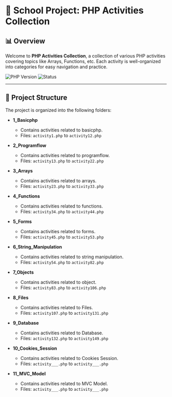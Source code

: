 # 🏫 School Project: PHP Activities Collection

## 📊 Overview

Welcome to **PHP Activities Collection**, a collection of various PHP activities covering topics like Arrays, Functions, etc. Each activity is well-organized into categories for easy navigation and practice.

![PHP Version](https://img.shields.io/badge/PHP-%3E%3D7.4-777BB4?style=for-the-badge&logo=php)
![Status](https://img.shields.io/badge/Status-Incomplete-yellow?style=for-the-badge)

---

## 📂 Project Structure

The project is organized into the following folders:

- **1_Basicphp**

  - Contains activities related to basicphp.
  - Files: `activity1.php` to `activity12.php`

- **2_Programflow**

  - Contains activities related to programflow.
  - Files: `activity13.php` to `activity22.php`

- **3_Arrays**

  - Contains activities related to arrays.
  - Files: `activity23.php` to `activity33.php`

- **4_Functions**

  - Contains activities related to functions.
  - Files: `activity34.php` to `activity44.php`

- **5_Forms**

  - Contains activities related to forms.
  - Files: `activity45.php` to `activity53.php`

- **6_String_Manipulation**

  - Contains activities related to string manipulation.
  - Files: `activity54.php` to `activity82.php`

- **7_Objects**

  - Contains activities related to object.
  - Files: `activity83.php` to `activity106.php`

- **8_Files**

  - Contains activities related to Files.
  - Files: `activity107.php` to `activity131.php`

- **9_Database**

  - Contains activities related to Database.
  - Files: `activity132.php` to `activity149.php`

- **10_Cookies_Session**

  - Contains activities related to Cookies Session.
  - Files: `activity___.php` to `activity___.php`

- **11_MVC_Model**
  - Contains activities related to MVC Model.
  - Files: `activity___.php` to `activity___.php`
